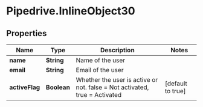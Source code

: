 # Pipedrive.InlineObject30

## Properties

Name | Type | Description | Notes
------------ | ------------- | ------------- | -------------
**name** | **String** | Name of the user | 
**email** | **String** | Email of the user | 
**activeFlag** | **Boolean** | Whether the user is active or not. false &#x3D; Not activated, true &#x3D; Activated | [default to true]


